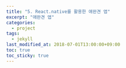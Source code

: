 ```yaml
---
title: "5. React.native를 활용한 애완견 앱"
excerpt: "애완견 앱"
categories:
  - project
tags:
  - jekyll
last_modified_at: 2018-07-01T13:00:00+09:00
toc: true
toc_sticky: true
---
```

